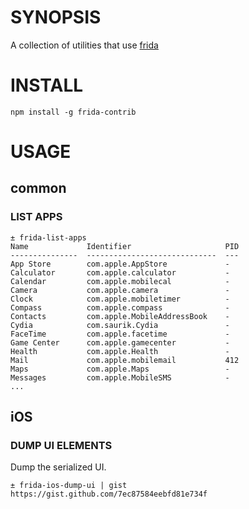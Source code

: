 # SYNOPSIS

A collection of utilities that use [frida](http://www.frida.re/)

# INSTALL

```
npm install -g frida-contrib
```

# USAGE

## common

### LIST APPS

```
± frida-list-apps
Name             Identifier                     PID
---------------  -----------------------------  ---
App Store        com.apple.AppStore             -  
Calculator       com.apple.calculator           -  
Calendar         com.apple.mobilecal            -  
Camera           com.apple.camera               -  
Clock            com.apple.mobiletimer          -  
Compass          com.apple.compass              -  
Contacts         com.apple.MobileAddressBook    -  
Cydia            com.saurik.Cydia               -  
FaceTime         com.apple.facetime             -  
Game Center      com.apple.gamecenter           -  
Health           com.apple.Health               -  
Mail             com.apple.mobilemail           412
Maps             com.apple.Maps                 -  
Messages         com.apple.MobileSMS            -  
...
```

## iOS

### DUMP UI ELEMENTS
Dump the serialized UI.

```shell
± frida-ios-dump-ui | gist
https://gist.github.com/7ec87584eebfd81e734f
```

